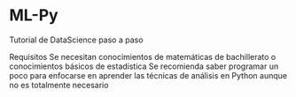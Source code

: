 # ML-Py
Tutorial de DataScience paso a paso


Requisitos
Se necesitan conocimientos de matemáticas de bachillerato o conocimientos básicos de estadística
Se recomienda saber programar un poco para enfocarse en aprender las técnicas de análisis en Python aunque no es totalmente necesario
